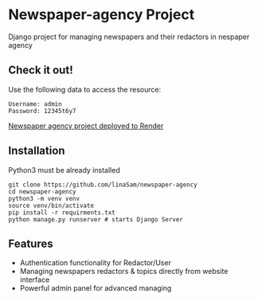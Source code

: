 # Newspaper-agency Project

Django project for managing newspapers and their redactors in nespaper agency

## Check it out!
Use the following data to access the resource:

```shell
Username: admin
Password: 12345t6y7
```

[Newspaper agency project deployed to Render](https://gnf-newspaper-agency.onrender.com)


## Installation

Python3 must be already installed

```shell
git clone https://github.com/linaSam/newspaper-agency
cd newspaper-agency
python3 -m venv venv
source venv/bin/activate
pip install -r requirments.txt
python manage.py runserver # starts Django Server
```

## Features

* Authentication functionality for Redactor/User
* Managing newspapers redactors & topics directly from website interface
* Powerful admin panel for advanced managing
